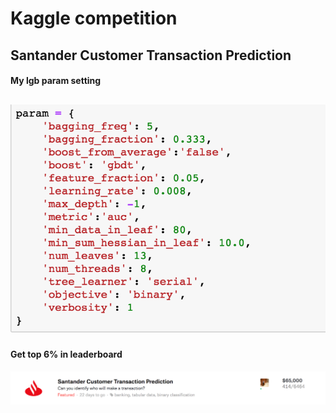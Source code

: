 # Kaggle competition
## Santander Customer Transaction Prediction




#### My lgb param setting
![image](https://github.com/nat99up/Kaggle_SCTP/blob/master/result/lgb_param.png)
---

#### Get top 6% in leaderboard
![image](https://github.com/nat99up/Kaggle_SCTP/raw/master/result/Best_score.png)

